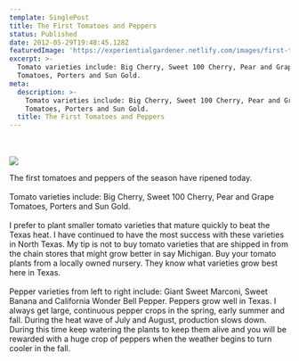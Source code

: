 ```yaml
---
template: SinglePost
title: The First Tomatoes and Peppers
status: Published
date: 2012-05-29T19:48:45.128Z
featuredImage: 'https://experientialgardener.netlify.com/images/first-tomatoes.jpg'
excerpt: >-
  Tomato varieties include: Big Cherry, Sweet 100 Cherry, Pear and Grape
  Tomatoes, Porters and Sun Gold.
meta:
  description: >-
    Tomato varieties include: Big Cherry, Sweet 100 Cherry, Pear and Grape
    Tomatoes, Porters and Sun Gold.
  title: The First Tomatoes and Peppers
---
```

<br><br>
![](/images/first-tomatoes.jpg)


The first tomatoes and peppers of the season have ripened today.\
\
Tomato varieties include: Big Cherry, Sweet 100 Cherry, Pear and Grape Tomatoes, Porters and Sun Gold.\
\
I prefer to plant smaller tomato varieties that mature quickly to beat the Texas heat. I have continued to have the most success with these varieties in North Texas. My tip is not to buy tomato varieties that are shipped in from the chain stores that might grow better in say Michigan. Buy your tomato plants from a locally owned nursery. They know what varieties grow best here in Texas.\
\
Pepper varieties from left to right include: Giant Sweet Marconi, Sweet Banana and California Wonder Bell Pepper. Peppers grow well in Texas. I always get large, continuous pepper crops in the spring, early summer and fall. During the heat wave of July and August, production slows down. During this time keep watering the plants to keep them alive and you will be rewarded with a huge crop of peppers when the weather begins to turn cooler in the fall.

